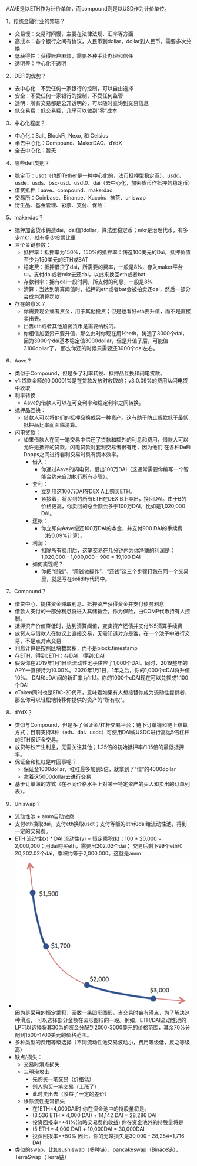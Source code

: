 AAVE是以ETH作为计价单位，而compound则是以USD作为计价单位。

1、传统金融行业的弊端？
- 交易慢：交易时间慢，主要在法律法规、汇率等方面
- 高成本：各个银行之间有协议，人民币到dollar，dollar到人民币，需要多次兑换
- 低获得性：获得账户麻烦，需要各种手续办理和信任
- 透明差：中心化不透明

2、DEFI的优势？
- 去中心化：不受任何一家银行的控制，可以自由选择
- 安全：不受任何一家银行的控制，不受任何监管
- 透明：所有交易都是公开透明的，可以随时查询到交易信息
- 低交易费：低交易费，几乎可以做到“零”成本

3、中心化程度？
- 中心化：Salt, BlockFi, Nexo, 和 Celsius
- 半去中心化：Compound、MakerDAO、dYdX
- 全去中心化：暂无

4、哪些defi类别？
- 稳定币：usdt（也即Tether是一种中心化的，法币抵押型稳定币）、usdc、usde、usds、bsc-usd、usdt0、dai（去中心化，加密货币作抵押的稳定币）
- 借贷抵押：aave、compound、makerdao
- 交易所：Coinbase、Binance、Kucoin、抹茶、uniswap
- 衍生品、基金管理、彩票、支付、保险：

5、makerdao？
- 抵押加密货币铸造dai，dai值1dollar，算法型稳定币；mkr是治理代币，有多少mkr，就有多少投票比重
- 三个关键参数：
  - 抵押率：抵押率为150%，150%的抵押率：铸造100美元的Dai，抵押价值至少为150美元的ETH或BAT
  - 稳定费：抵押借贷了dai，所需要的费率，一般是8%，存入maker平台中。支付dai或者mkr去还dai，以此来换回eth或者bat
  - 存款利率：拥有dai一段时间，所支付的利息，一般是8%.
  - 清算：当达到清算阈值时，抵押的eth或者bat会被拍卖还dai，然后一部分会成为清算罚款
- 存在的意义？
  - 你需要现金或者资金，用于其他投资；但是也看好eth要升值，而不是直接卖出去。
  - 出售eth或者其他加密货币是需要纳税的。
  - 你相信加密资产要升值，那么此时你现在用1个eth，铸造了3000个dai，因为3000个dai基本稳定值3000dollar，但是升值了后，可能值3100dollar了，
    那么你还的时候只需要还3000个dai左右。

6、Aave？
- 类似于Compound，但是多了利率转换、抵押品互换和闪电贷款。
- v1:贷款金额的0.00001%是在贷款发放时收取的；v3:0.09%的费用从闪电贷中收取
- 利率转换：
  - Aave的借款人可以在可变利率和稳定利率之间转换。
- 抵押品互换：
  - 借款人可以将他们的抵押品换成另一种资产。这有助于防止贷款低于最低抵押品比率而面临清算。
- 闪电贷款：
  - 如果借款人在同一笔交易中偿还了贷款和额外的利息和费用，借款人可以允许无抵押的贷款。闪电贷款对套利交易者很有用，因为他们
    在各种DeFi Dapps之间进行套利交易时具有资本效率。
    - 借入：
      - 你通过Aave的闪电贷，借出100万DAI（这通常需要你编写一个智能合约来自动执行所有步骤）。
    - 套利： 
      - 立刻用这100万DAI在DEX A上购买ETH。
      - 紧接着，将买到的所有ETH在DEX B上卖出，换回DAI。由于B的价格更高，你卖回的总金额会多于100万DAI，比如是1,020,000 DAI。
    - 还款：
      - 你立即向Aave偿还100万DAI的本金，并支付900 DAI的手续费（按0.09%计算）。
    - 利润：
      - 扣除所有费用后，这笔交易在几分钟内为你净赚的利润是：1,020,000 - 1,000,000 - 900 = 19,100 DAI
    - 如何实现呢？
      - 你把“借钱”、“用钱做操作”、“还钱”这三个步骤打包在同一个交易里，就是写在solidity代码中。

7、Compound？
- 借贷中心、提供资金赚取利息、抵押资产获得资金并支付债务利息
- 借款人支付的一部分利息将进入其储备金，作为保险，由COMP代币持有人控制。
- 抵押资产价值降低时，达到清算阈值，变卖资产还债并支付%5清算手续费
- 放贷人与借款人在协议上直接交易，无需知道对方是谁，在一个池子中进行交易，不是点对点交易
- 利息计算是按照区块数累积，而不是block.timestamp
- 存ETH，得到cETH；存DAI，得到cDAI
- 假设你在2019年1月1日给流动性池子供应了1,000个DAI。同时，2019整年的APY一直保持为10.00%。2020年1月1日，1年之后，你的1,000个cDAI将升值10%。
  DAI和cDAI间的新汇率为1:1.1。你的1000个cDAI现在可以兑换成1,100个DAI
- cToken同时也是ERC-20代币，意味着如果有人想接替你成为流动性提供者，那么你可以轻松地转移你提供的资产的“所有权”。

8、dYdX？
- 类似与Compound，但是多了保证金/杠杆交易平台；链下订单簿和链上结算方式；目前支持3种（eth、dai、usdc）可使用DAI或USDC进行高达5倍杠杆的ETH保证金交易。
- 放贷每秒产生利息，无需关注其他；1.25倍的初始抵押率/1.15倍的最低抵押率。
- 保证金和杠杠是咋回事呢？
  - 保证金1000dollar，杠杠最多加到5倍，就拿到了“借”的4000dollar
  - 拿着这5000dollar去进行交易
- 基于订单薄的方式（在不同价格水平上对某一特定资产的买入和卖出的订单列表）。

9、Uniswap？
- 流动性池 + amm自动做商
- 支付eth换取dai，支付eth换取usdt；支付等额的eth和dai给流动性池，得到一定的交易费。
- ETH 流动性(x) * DAI 流动性(y) = 恒定乘积(k)；100 * 20,000 = 2,000,000；用dai购买eth，需要出202.02个dai； 
  交易后剩下99个eth和20,202.02个dai，乘积约等于2,000,000。这就是amm
- ![集中.png](pic/%E9%9B%86%E4%B8%AD.png)因为是采用的恒定乘积，函数一条凹形图形，当交易时会有滑点，为了解决这种滑点，
  可以选择部分金额在凹形图形的一段。例如，ETH/DAI流动性池的LP可以选择将其30%的资金分配到2000-3000美元的价格范围，其余70%分配到1500-1700美元的价格范围。
- 多种类型的费用等级选择（不同流动性池交易波动小，费用等级低，反之等级高）
- 缺点/损失：
  - 交易时滑点损失
  - 三明治攻击
    - 先购买一笔交易（价格低）
    - 别人购买一笔交易（上涨了）
    - 此时卖出去（收益了一定的差价）
  - 移除流性无常损失
    - 在1ETH=4,000DAI时
      你在资金池中的持股量将是。
    - (3.536 ETH * 4,000 DAI) + 14,142 DAI = 28,286 DAI
    - 投资回报率=+41%(忽略交易费的收益)
      你在资金池外的持股量将是
    - (5 ETH * 4,000 DAI) + 10,000DAI = 30,000DAI
    - 投资回报率=+50%
      因此，你的无常损失是30,000 - 28,284=1,716 DAI
- 类似的swap，比如sushiswap（多种链）、pancakeswap（Binace链）、TerraSwap（Terra链）
